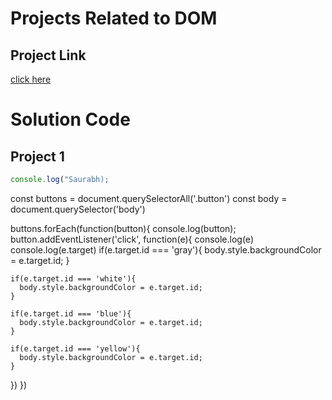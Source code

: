 # Projects Related to DOM

## Project Link
[click here](https://dom-project-chaiaurcode-ru5bnn.stackblitz.io)


# Solution Code

## Project 1

```Javascript
console.log("Saurabh);
```

const buttons = document.querySelectorAll('.button')
const body = document.querySelector('body')

buttons.forEach(function(button){
  console.log(button);
  button.addEventListener('click', function(e){
    console.log(e)
    console.log(e.target)
    if(e.target.id === 'gray'){
      body.style.backgroundColor = e.target.id;
    }

    if(e.target.id === 'white'){
      body.style.backgroundColor = e.target.id;
    }

    if(e.target.id === 'blue'){
      body.style.backgroundColor = e.target.id;
    }

    if(e.target.id === 'yellow'){
      body.style.backgroundColor = e.target.id;
    }

  })
})